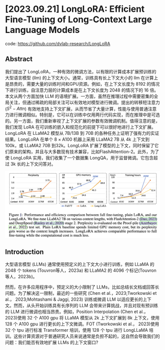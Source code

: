 # [2023.09.21] LongLoRA: Efficient Fine-Tuning of Long-Context Large Language Models

code: https://github.com/dvlab-research/LongLoRA

## Abstract

我们提出了 LongLoRA，一种有效的微调方法，以有限的计算成本扩展预训练的大型语言模型 (llm) 的上下文大小。通常，训练具有长上下文大小的 llm 在计算上是昂贵的，需要大量的训练时间和GPU资源。例如，在上下文长度为 8192 的情况下进行训练，自注意力层的计算成本是在上下文长度为 2048 的情况下的 16 倍。本文从两个方面加快 LLM 的语境扩展。一方面，虽然在推理过程中需要密集的全局关注，但通过稀疏的局部关注可以有效地对模型进行微调。提出的转移短注意力 ($S^2-Attn$) 有效地支持上下文扩展，从而节省了大量计算，性能与使用普通注意力进行微调相似。特别是，它可以在训练中仅用两行代码实现，而在推理中是可选的。另一方面，我们重新审视了上下文扩展的参数有效微调机制。值得注意的是，我们发现 LoRA 在可训练的嵌入和规范化的前提下可以很好地进行上下文扩展。LongLoRA 在 LLaMA2 模型从 7B/13B 到 70B 的各种任务上证明了强有力的实证结果。LongLoRA 在单个 8 $\times$ A100 机器上采用 LLaMA2 7B 从 4k 上下文到 100k，或 LLaMA2 70B 到32k。LongLoRA 扩展了模型的上下文，同时保留了它们原来的架构，并且与大多数现有技术兼容，比如FlashAttention-2。此外，为了使 LongLoRA 实用，我们收集了一个数据集 LongQA，用于监督微调。它包含超过 3k 长的上下文问答对。

![03-01](./images/03-01.png)

## Introduction

大型语言模型 (LLMs) 通常使用预定义的上下文大小进行训练，例如 LLaMA 的 2048 个 tokens (Touvron等人，2023a) 和 LLaMA2 的 4096 个标记(Touvron等人，2023b)。

然而，在许多应用程序中，预定义的大小限制了 LLMs，比如总结长文档或回答长问题。为了解决这一限制，最近的一些研究 (Chen et al.，2023;Tworkowski et al.， 2023;Mohtashami & Jaggi, 2023) 训练或微调 LLM 以适应更长的上下文。然而，从头开始训练具有长序列的 LLM 会带来计算挑战，并且对现有预训练的 LLM 进行微调也相当昂贵。例如，Position Interpolation (Chen et al.， 2023)使用 32 个 A100 gpu 将 LLaMA 模型从 2k 上下文扩展到 8k 上下文，使用 128 个 A100 gpu 进行更长的上下文微调。FOT (Tworkowski et al.， 2023)使用 32 个 tpu 进行标准 Transformer 培训，使用 128 个 tpu 进行 LongLLaMA 培训。这些计算资源对于普通研究人员来说通常是负担不起的，这自然会导致我们的问题：我们能否有效地扩展 LLMs 的上下文窗口?
